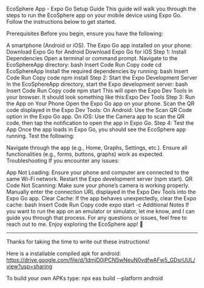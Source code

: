 EcoSphere App - Expo Go Setup Guide
This guide will walk you through the steps to run the EcoSphere app on your mobile device using Expo Go. Follow the instructions below to get started.

Prerequisites
Before you begin, ensure you have the following:

A smartphone (Android or iOS).
The Expo Go app installed on your phone:
Download Expo Go for Android
Download Expo Go for iOS
Step 1: Install Dependencies
Open a terminal or command prompt.
Navigate to the EcoSphereApp directory:
bash
Insert Code
Run
Copy code
cd EcoSphereApp
Install the required dependencies by running:
bash
Insert Code
Run
Copy code
npm install
Step 2: Start the Expo Development Server
In the EcoSphereApp directory, start the Expo development server:
bash
Insert Code
Run
Copy code
npm start
This will open the Expo Dev Tools in your browser. It should look something like this:Expo Dev Tools
Step 3: Run the App on Your Phone
Open the Expo Go app on your phone.
Scan the QR code displayed in the Expo Dev Tools:
On Android: Use the Scan QR Code option in the Expo Go app.
On iOS: Use the Camera app to scan the QR code, then tap the notification to open the app in Expo Go.
Step 4: Test the App
Once the app loads in Expo Go, you should see the EcoSphere app running. Test the following:

Navigate through the app (e.g., Home, Graphs, Settings, etc.).
Ensure all functionalities (e.g., forms, buttons, graphs) work as expected.
Troubleshooting
If you encounter any issues:

App Not Loading:
Ensure your phone and computer are connected to the same Wi-Fi network.
Restart the Expo development server (npm start).
QR Code Not Scanning:
Make sure your phone’s camera is working properly.
Manually enter the connection URL displayed in the Expo Dev Tools into the Expo Go app.
Clear Cache: If the app behaves unexpectedly, clear the Expo cache:
bash
Insert Code
Run
Copy code
expo start -c
Additional Notes
If you want to run the app on an emulator or simulator, let me know, and I can guide you through that process.
For any questions or issues, feel free to reach out to me.
Enjoy exploring the EcoSphere app! 🌊

------------------
Thanks for taking the time to write out these instructions!

Here is a installable compiled apk for android: https://drive.google.com/file/d/1dmjD0jPCN5wNeuN0vdfwAFw5_GDsrUUL/view?usp=sharing

To build your own APKs type: npx eas build --platform android
